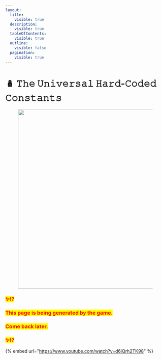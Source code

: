 ```yaml
---
layout:
  title:
    visible: true
  description:
    visible: true
  tableOfContents:
    visible: true
  outline:
    visible: false
  pagination:
    visible: true
---
```


# 🪆 𝚃𝚑𝚎 𝚄𝚗𝚒𝚟𝚎𝚛𝚜𝚊𝚕 𝙷𝚊𝚛𝚍-𝙲𝚘𝚍𝚎𝚍 𝙲𝚘𝚗𝚜𝚝𝚊𝚗𝚝𝚜

<figure><img src="../../../../../.gitbook/assets/pexels-btgl-♡-13374677.jpg" alt="" width="563"><figcaption></figcaption></figure>

### <mark style="color:red;">✨⁉️</mark>&#x20;

### <mark style="color:red;">This page is being generated by the game.</mark>&#x20;

### <mark style="color:red;">Come back later.</mark>

### <mark style="color:red;">✨⁉️</mark>



{% embed url="https://www.youtube.com/watch?v=d6iQrh2TK98" %}
